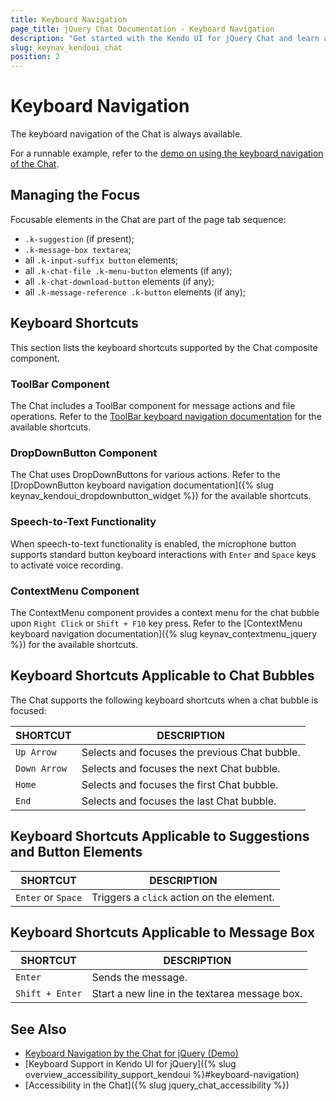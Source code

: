 ```yaml
---
title: Keyboard Navigation
page_title: jQuery Chat Documentation - Keyboard Navigation
description: "Get started with the Kendo UI for jQuery Chat and learn about the component keyboard navigation functionality."
slug: keynav_kendoui_chat
position: 2
---
```


# Keyboard Navigation

The keyboard navigation of the Chat is always available.

For a runnable example, refer to the [demo on using the keyboard navigation of the Chat](https://demos.telerik.com/kendo-ui/chat/keyboard-navigation).  

## Managing the Focus

Focusable elements in the Chat are part of the page tab sequence:

- `.k-suggestion` (if present);
- `.k-message-box textarea`;
- all `.k-input-suffix button` elements;
- all `.k-chat-file .k-menu-button` elements (if any);
- all `.k-chat-download-button` elements (if any);
- all `.k-message-reference .k-button` elements (if any);

## Keyboard Shortcuts

This section lists the keyboard shortcuts supported by the Chat composite component.

### ToolBar Component

The Chat includes a ToolBar component for message actions and file operations. Refer to the [ToolBar keyboard navigation documentation](https://www.telerik.com/kendo-jquery-ui/documentation/controls/toolbar/keyboard-navigation) for the available shortcuts.

### DropDownButton Component

The Chat uses DropDownButtons for various actions. Refer to the [DropDownButton keyboard navigation documentation]({% slug keynav_kendoui_dropdownbutton_widget %}) for the available shortcuts.

### Speech-to-Text Functionality

When speech-to-text functionality is enabled, the microphone button supports standard button keyboard interactions with `Enter` and `Space` keys to activate voice recording.

### ContextMenu Component

The ContextMenu component provides a context menu for the chat bubble upon `Right Click` or `Shift + F10` key press. Refer to the [ContextMenu keyboard navigation documentation]({% slug keynav_contextmenu_jquery %}) for the available shortcuts.

## Keyboard Shortcuts Applicable to Chat Bubbles

The Chat supports the following keyboard shortcuts when a chat bubble is focused:

| SHORTCUT | DESCRIPTION |
| -------- | -------- |
| `Up Arrow` | Selects and focuses the previous Chat bubble. |
| `Down Arrow` | Selects and focuses the next Chat bubble. |
| `Home` | Selects and focuses the first Chat bubble. |
| `End` | Selects and focuses the last Chat bubble. |

## Keyboard Shortcuts Applicable to Suggestions and Button Elements

| SHORTCUT | DESCRIPTION |
| -------- | -------- |
| `Enter` or `Space` | Triggers a `click` action on the element. |

## Keyboard Shortcuts Applicable to Message Box

| SHORTCUT | DESCRIPTION |
| -------- | -------- |
| `Enter` | Sends the message. |
| `Shift + Enter` | Start a new line in the textarea message box. |

## See Also

* [Keyboard Navigation by the Chat for jQuery (Demo)](https://demos.telerik.com/kendo-ui/chat/keyboard-navigation)
* [Keyboard Support in Kendo UI for jQuery]({% slug overview_accessibility_support_kendoui %}#keyboard-navigation)
* [Accessibility in the Chat]({% slug jquery_chat_accessibility %})

